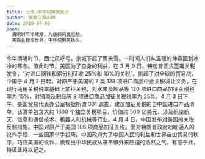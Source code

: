 ```yaml
---
title: 七绝·中华何惧笑扬头
author: 放歌江海山阙
date: 2018-04-06
poem: |
  清明时节冷飕飕，九级斜风鬼见愁。
  美霸长鞭惊世界，中华何惧笑扬头。
---
```


今年清明时节，西北风呼号，京城下起了雨夹雪。一时间人们从温暖的仲春回到冰冷的寒冬。值此时节，美国为了自身的利益，在 3 月 9 日，特朗普正式签署关税发令，“对进口钢铁和铝分别征收 25%和 10%的关税”。挑起了对全球的贸易战，中国于 4 月 2 日起，对原产于美国的 7 类 128 项进口商品中止关税减让义务，在现行适用关税税率基础上加征关税，对水果及制品等 120 项进口商品加征关税税率为 15%，对猪肉及制品等 8 项进口商品加征关税税率为 25%。4 月 3 日下午，美国贸易代表办公室根据所谓 301 调查，建议加征关税的自中国进口产品清单，该清单包含大约 1300 个独立关税项目，价值约 500 亿美元，涉及航空航天、信息和通信技术、机器人和机械等行业。4 月 4 日，中国发布对美国的关税反制措施。中国对原产于美国 106 项商品加征关税。面对特朗普政府咄咄逼人的讹诈手段，一些国家举手投降。中国政府为了中国人民的利益和世界自由贸易的秩序，巧应美国的讹诈，表现出中华民族从来不惧外来压迫的浩然之气。有感于此，特填此诗以记之。
